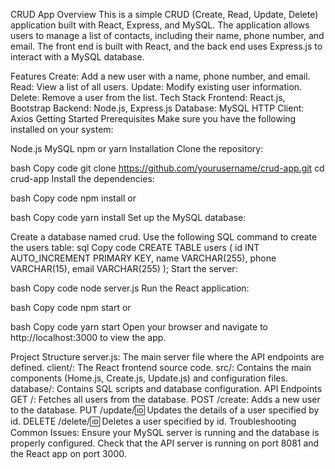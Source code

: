 CRUD App
Overview
This is a simple CRUD (Create, Read, Update, Delete) application built with React, Express, and MySQL. The application allows users to manage a list of contacts, including their name, phone number, and email. The front end is built with React, and the back end uses Express.js to interact with a MySQL database.

Features
Create: Add a new user with a name, phone number, and email.
Read: View a list of all users.
Update: Modify existing user information.
Delete: Remove a user from the list.
Tech Stack
Frontend: React.js, Bootstrap
Backend: Node.js, Express.js
Database: MySQL
HTTP Client: Axios
Getting Started
Prerequisites
Make sure you have the following installed on your system:

Node.js
MySQL
npm or yarn
Installation
Clone the repository:

bash
Copy code
git clone https://github.com/yourusername/crud-app.git
cd crud-app
Install the dependencies:

bash
Copy code
npm install
or

bash
Copy code
yarn install
Set up the MySQL database:

Create a database named crud.
Use the following SQL command to create the users table:
sql
Copy code
CREATE TABLE users (
    id INT AUTO_INCREMENT PRIMARY KEY,
    name VARCHAR(255),
    phone VARCHAR(15),
    email VARCHAR(255)
);
Start the server:

bash
Copy code
node server.js
Run the React application:

bash
Copy code
npm start
or

bash
Copy code
yarn start
Open your browser and navigate to http://localhost:3000 to view the app.

Project Structure
server.js: The main server file where the API endpoints are defined.
client/: The React frontend source code.
src/: Contains the main components (Home.js, Create.js, Update.js) and configuration files.
database/: Contains SQL scripts and database configuration.
API Endpoints
GET /: Fetches all users from the database.
POST /create: Adds a new user to the database.
PUT /update/:id: Updates the details of a user specified by id.
DELETE /delete/:id: Deletes a user specified by id.
Troubleshooting
Common Issues:
Ensure your MySQL server is running and the database is properly configured.
Check that the API server is running on port 8081 and the React app on port 3000.

